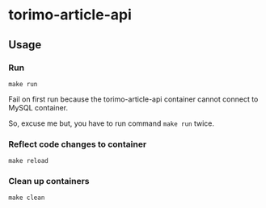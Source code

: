 # torimo-article-api
## Usage
### Run
`make run`

Fail on first run because the torimo-article-api container cannot connect to MySQL container.

So, excuse me but, you have to run command `make run` twice.

### Reflect code changes to container
`make reload`

### Clean up containers
`make clean`
